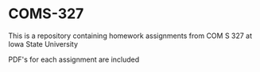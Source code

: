 # COMS-327
This is a repository containing homework assignments from COM S 327 at Iowa State University

PDF's for each assignment are included
